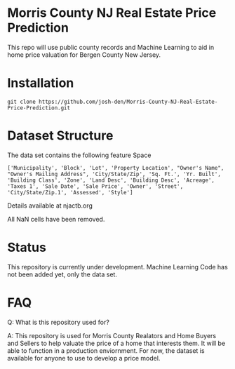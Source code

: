 # Morris County NJ Real Estate Price Prediction
This repo will use public county records and Machine Learning to aid in home price valuation for Bergen County New Jersey.

# Installation
~~~~
git clone https://github.com/josh-den/Morris-County-NJ-Real-Estate-Price-Prediction.git
~~~~

# Dataset Structure
The data set contains the following feature Space
~~~~
['Municipality', 'Block', 'Lot', 'Property Location', "Owner's Name", "Owner's Mailing Address", 'City/State/Zip', 'Sq. Ft.', 'Yr. Built', 'Building Class', 'Zone', 'Land Desc', 'Building Desc', 'Acreage', 'Taxes 1', 'Sale Date', 'Sale Price', 'Owner', 'Street', 'City/State/Zip.1', 'Assessed', 'Style']
~~~~
Details available at njactb.org

All NaN cells have been removed.

# Status
This repository is currently under development.  Machine Learning Code has not been added yet, only the data set.

# FAQ
Q:  What is this repository used for?

A:  This repository is used for Morris County Realators and Home Buyers and Sellers to help valuate the price of a home that interests them.  It will be able to function in a production enviornment.  For now, the dataset is available for anyone to use to develop a price model.


